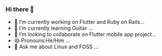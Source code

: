 ### Hi there 👋

<!--
**someshwarMirge/someshwarMirge** is a ✨ _special_ ✨ repository because its `README.md` (this file) appears on your GitHub profile.

Here are some ideas to get you started:
- 📫 How to reach me: ...

- ⚡ Fun fact:  ...
- 🤔 I’m looking for help with ...
- -->
- 🔭 I’m currently working on Flutter and Ruby on Rails...
- 🌱 I’m currently learning Guitar ...
- 👯 I’m looking to collaborate on Flutter mobile app project...
- 😄 Pronouns:He/Him ...
- 💬 Ask me about Linux and FOSS ...



